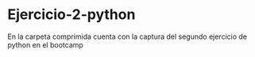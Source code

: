 # Ejercicio-2-python

En la carpeta comprimida cuenta con la captura del segundo ejercicio de python en el bootcamp
